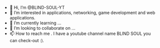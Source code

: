 - 👋 Hi, I’m @BLIND-SOUL-YT
- 👀 I’m interested in applications, networking, game development and web applications.
- 🌱 I’m currently learning ...
- 💞️ I’m looking to collaborate on ...
- 📫 How to reach me . I have a youtube channel name BLIND SOUL you can check-out :).

<!---
BLIND-SOUL-YT/BLIND-SOUL-YT is a ✨ special ✨ repository because its `README.md` (this file) appears on your GitHub profile.
You can click the Preview link to take a look at your changes.
--->
